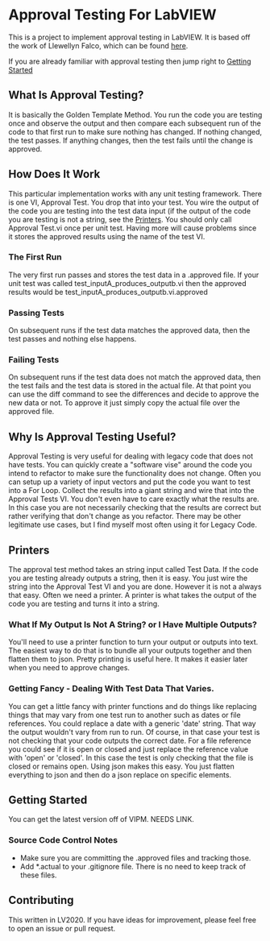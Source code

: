 # Approval Testing For LabVIEW

This is a project to implement approval testing in LabVIEW. It is based off the work of Llewellyn Falco, which can be found [here](https://approvaltests.com/). 

If you are already familiar with approval testing then jump right to [Getting Started](#Getting-Started)

## What Is Approval Testing?

It is basically the Golden Template Method. You run the code you are testing once and observe the output and then compare each subsequent run of the code to that first run to make sure nothing has changed. If nothing changed, the test passes. If anything changes, then the test fails until the change is approved.

## How Does It Work

This particular implementation works with any unit testing framework. There is one VI, Approval Test. You drop that into your test. You wire the output of the code you are testing into the test data input (if the output of the code you are testing is not a string, see the [Printers](#Printers). You should only call Approval Test.vi once per unit test. Having more will cause problems since it stores the approved results using the name of the test VI.

### The First Run

The very first run passes and stores the test data in a .approved file. If your unit test was called test_inputA_produces_outputb.vi then the approved results would be test_inputA_produces_outputb.vi.approved

### Passing Tests

On subsequent runs if the test data matches the approved data, then the test passes and nothing else happens.

### Failing Tests

On subsequent runs if the test data does not match the approved data, then the test fails and the test data is stored in the actual file. At that point you can use the diff command to see the differences and decide to approve the new data or not. To approve it just simply copy the actual file over the approved file.

## Why Is Approval Testing Useful?

Approval Testing is very useful for dealing with legacy code that does not have tests. You can quickly create a "software vise" around the code you intend to refactor to make sure the functionality does not change. Often you can setup up a variety of input vectors and put the code you want to test into a For Loop. Collect the results into a giant string and wire that into the Approval Tests VI. You don't even have to care exactly what the results are. In this case you are not necessarily checking that the results are correct but rather verifying that don't change as you refactor. There may be other legitimate use cases, but I find myself most often using it for Legacy Code.

## Printers

The approval test method takes an string input called Test Data. If the code you are testing already outputs a string, then it is easy. You just wire the string into the Approval Test VI and you are done. However it is not a always that easy. Often we need a printer. A printer is what takes the output of the code you are testing and turns it into a string.

### What If My Output Is Not A String? or I Have Multiple Outputs?

You'll need to use a printer function to turn your output or outputs into text. The easiest way to do that is to bundle all your outputs together and then flatten them to json. Pretty printing is useful here. It makes it easier later when you need to approve changes.

### Getting Fancy - Dealing With Test Data That Varies.

You can get a little fancy with printer functions and do things like replacing things that may vary from one test run to another such as dates or file references. You could replace a date with a generic 'date' string. That way the output wouldn't vary from run to run. Of course, in that case your test is not checking that your code outputs the correct date. For a file reference you could see if it is open or closed and  just replace the reference value with 'open' or 'closed'. In this case the test is only checking that the file is closed or remains open. Using json makes this easy. You just flatten everything to json and then do a json replace on specific elements.

## Getting Started

You can get the latest version off of VIPM. NEEDS LINK. 

### Source Code Control Notes

- Make sure you are committing the .approved files and tracking those.
- Add *.actual to your .gitignore file. There is no need to keep track of these files.

## Contributing

This written in LV2020. If you have ideas for improvement, please feel free to open an issue or pull request.
